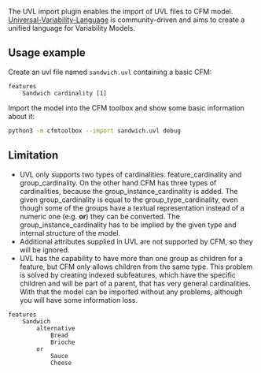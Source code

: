 The UVL import plugin enables the import of UVL files to CFM model.
[Universal-Variability-Language](https://github.com/Universal-Variability-Language) is community-driven and aims to
create a unified language for Variability Models.

## Usage example

Create an uvl file named `sandwich.uvl` containing a basic CFM:

```text
features
    Sandwich cardinality [1]
```

Import the model into the CFM toolbox and show some basic information about it:

```bash
python3 -m cfmtoolbox --import sandwich.uvl debug
```

## Limitation

- UVL only supports two types of cardinalities: feature_cardinality and group_cardinality.
  On the other hand CFM has three types of cardinalities, because the group_instance_cardinality is added.
  The given group_cardinality is equal to the group_type_cardinality, even though some of the groups have a textual
  representation instead of a numeric one (e.g. **or**) they can be converted.
  The group_instance_cardinality has to be implied by the given type and internal structure of the model.
- Additional attributes supplied in UVL are not supported by CFM, so they will be ignored.
- UVL has the capability to have more than one group as children for a feature, but CFM only allows children from the
  same type.
  This problem is solved by creating indexed subfeatures, which have the specific children and will be part of a parent,
  that has very general cardinalities.
  With that the model can be imported without any problems, although you will have some information loss.

```text
features
    Sandwich
        alternative
            Bread
            Brioche
        or
            Sauce
            Cheese
```